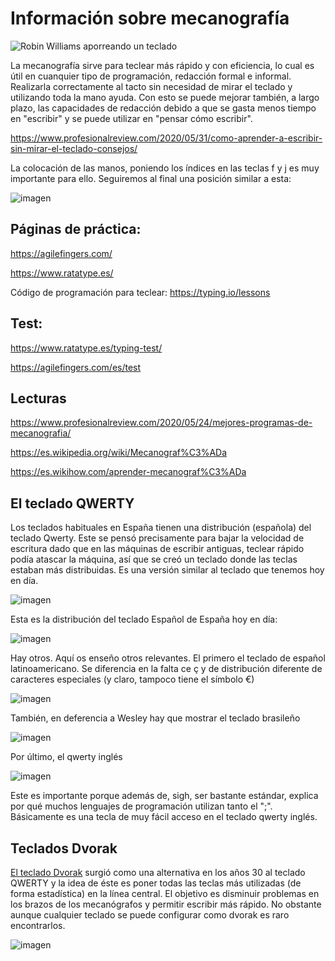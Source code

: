 # Información sobre mecanografía 


![Robin Williams aporreando un teclado](https://www.profesionalreview.com/wp-content/uploads/2020/04/aprender-a-escribir-sin-mirar-el-teclado.gif)


La mecanografía sirve para teclear más rápido y con eficiencia, lo cual es útil en cuanquier tipo de programación, redacción formal e informal. Realizarla correctamente al tacto sin necesidad de mirar el teclado y utilizando toda la mano ayuda. Con esto se puede mejorar también, a largo plazo, las capacidades de redacción debido a que se gasta menos tiempo en "escribir" y se puede utilizar en "pensar cómo escribir". 

https://www.profesionalreview.com/2020/05/31/como-aprender-a-escribir-sin-mirar-el-teclado-consejos/

La colocación de las manos, poniendo los índices en las teclas f y j es muy importante para ello. Seguiremos al final una posición similar a esta:

![imagen](https://user-images.githubusercontent.com/60569015/113557709-c092a580-95fe-11eb-8df7-fc184c33563b.png)




## Páginas de práctica:

https://agilefingers.com/

https://www.ratatype.es/

Código de programación para teclear: https://typing.io/lessons




## Test: 

https://www.ratatype.es/typing-test/

https://agilefingers.com/es/test


## Lecturas

https://www.profesionalreview.com/2020/05/24/mejores-programas-de-mecanografia/

https://es.wikipedia.org/wiki/Mecanograf%C3%ADa

https://es.wikihow.com/aprender-mecanograf%C3%ADa

## El teclado QWERTY 

Los teclados habituales en España tienen una distribución (española) del teclado Qwerty. Este se pensó precisamente para bajar la velocidad de escritura dado que en las máquinas de escribir antiguas, teclear rápido podía atascar la máquina, así que se creó un teclado donde las teclas estaban más distribuidas. Es una versión similar al teclado que tenemos hoy en día. 

![imagen](https://user-images.githubusercontent.com/60569015/113558955-d739fc00-9600-11eb-846a-f49096f94f29.png)

Esta es la distribución del teclado Español de España hoy en día:

![imagen](https://user-images.githubusercontent.com/60569015/113559922-77dceb80-9602-11eb-8c38-cc83c4193659.png)

Hay otros. Aquí os enseño otros relevantes. El primero el teclado de español latinoamericano. Se diferencia en la falta ce ç y de distribución diferente de caracteres especiales (y claro, tampoco tiene el símbolo €) 

![imagen](https://user-images.githubusercontent.com/60569015/113560022-9f33b880-9602-11eb-9714-236b6d829fd1.png)

También, en deferencia a Wesley hay que mostrar el teclado brasileño 

![imagen](https://user-images.githubusercontent.com/60569015/113560295-123d2f00-9603-11eb-90a2-3cddef4564fa.png)

Por último, el qwerty inglés

![imagen](https://user-images.githubusercontent.com/60569015/113561907-97c1de80-9605-11eb-9dd0-dbf7d07def7c.png)

Este es importante porque además de, sigh, ser bastante estándar, explica por qué muchos lenguajes de programación utilizan tanto el ";". Básicamente es una tecla de muy fácil acceso en el teclado qwerty inglés. 

## Teclados Dvorak 

[El teclado Dvorak](https://es.wikipedia.org/wiki/Teclado_Dvorak) surgió como una alternativa en los años 30 al teclado QWERTY y la idea de éste es poner todas las teclas más utilizadas (de forma estadística) en la línea central. El objetivo es disminuir problemas en los brazos de los mecanógrafos y permitir escribir más rápido. No obstante aunque cualquier teclado se puede configurar como dvorak es raro encontrarlos.

![imagen](https://user-images.githubusercontent.com/60569015/113562488-79101780-9606-11eb-8a20-defd48732146.png)


